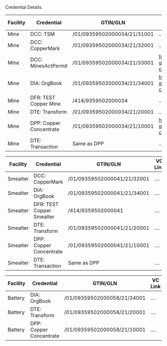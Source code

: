 Credential Details.

| Facility | Credential | GTIN/GLN | VC Link | File Path|
|----------|------------|----------|---------|-----|
| Mine | DCC: TSM | /01/09359502000034/21/31001| ....| ....|
| Mine | DCC: CopperMark | /01/09359502000034/21/32001| ....|....|
| Mine | DCC: MinesActPermit | /01/09359502000034/21/33001| https://www.bcmine.pyx.io/verify/?q=%7B%22payload%22%3A%7B%22uri%22%3A%22https://vcs.bcmine.pyx.io:443/v1/verifiable-credentials/82089e2a-cb16-43c8-af4a-42e8e84c7580.json%22%7D%7D|....|
| Mine | DIA: OrgBook | /01/09359502000034/21/34001|https://www.bcmine.pyx.io/verify/?q=%7B%22payload%22%3A%7B%22uri%22%3A%22https://vcs.bcmine.pyx.io:443/v1/verifiable-credentials/c261ac10-b0a5-44fc-85bd-2b69de50f774.json%22%7D%7D|....|
| Mine | DFR: TEST Copper Mine | /414/9359502000034| ....|....|
| Mine | DTE: Transform | /01/09359502000034/21/20001| ....|....|
| Mine | DPP: Copper Concentrate | /01/09359502000034/21/10001| https://www.bcmine.pyx.io/verify/?q=%7B%22payload%22%3A%7B%22uri%22%3A%22https://vcs.bcmine.pyx.io:443/v1/verifiable-credentials/9aa6f4a0-bfa2-4c69-a85e-407619675f64.json%22%7D%7D|....|
| Mine | DTE: Transaction | Same as DPP| ....|....|

| Facility | Credential | GTIN/GLN | VC Link | File Path|
|----------|------------|----------|---------|-----|
| Smealter | DCC: CopperMark | /01/09359502000041/21/32001| ....|....|
| Smealter| DIA: OrgBook | /01/09359502000041/21/34001| ....|....|
| Smealter | DFR: TEST Copper Smealter | /414/9359502000041| ....|....|
| Smealter | DTE: Transform | /01/09359502000041/21/20001| ....|....|
| Smealter| DPP: Copper Concentrate | /01/09359502000041/21/10001| ....|....|
| Smealter| DTE: Transaction | Same as DPP| ....|....|'

| Facility | Credential | GTIN/GLN | VC Link | File Path|
|----------|------------|----------|---------|-----|
| Battery| DIA: OrgBook | /01/09359502000058/21/34001| ....|....|
| Battery | DTE: Transform | /01/09359502000058/21/20001| ....|....|
| Battery| DPP: Copper Concentrate | /01/09359502000058/21/10001| ....|....|
